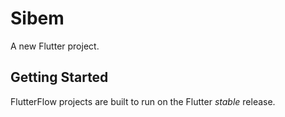 # Sibem

A new Flutter project.

## Getting Started

FlutterFlow projects are built to run on the Flutter _stable_ release.
